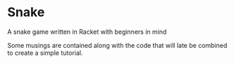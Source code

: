 # Snake
A snake game written in Racket with beginners in mind


Some musings are contained along with the code that will late be combined to create a simple tutorial. 
